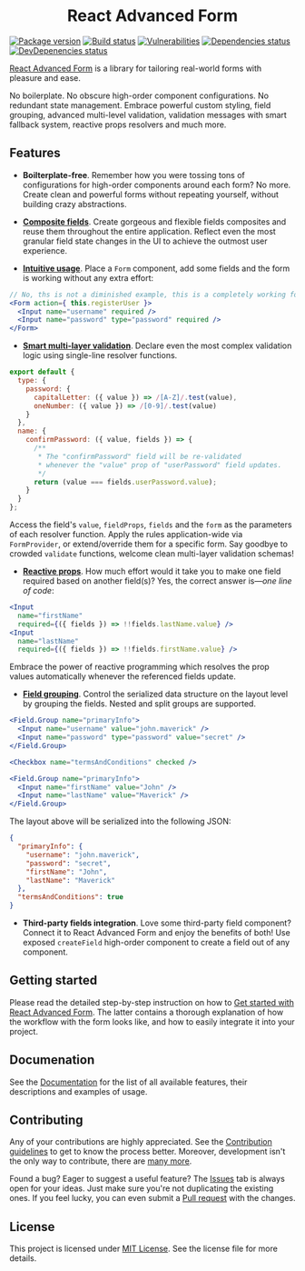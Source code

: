 <h1 align="center">React Advanced Form</h1>

[![Package version](https://img.shields.io/npm/v/react-advanced-form.svg)](https://www.npmjs.com/package/react-advanced-form) [![Build status](https://img.shields.io/circleci/project/github/kettanaito/react-advanced-form/master.svg)](https://circleci.com/gh/kettanaito/react-advanced-form) [![Vulnerabilities](https://snyk.io/test/github/kettanaito/react-advanced-form/badge.svg)](https://snyk.io/test/github/kettanaito/react-advanced-form) [![Dependencies status](https://img.shields.io/david/kettanaito/react-advanced-form.svg)](https://david-dm.org/kettanaito/react-advanced-form) [![DevDepenencies status](https://img.shields.io/david/dev/kettanaito/react-advanced-form.svg)](https://david-dm.org/kettanaito/react-advanced-form?type=dev)

[React Advanced Form](https://github.com/kettanaito/react-advanced-form) is a library for tailoring real-world forms with pleasure and ease.

No boilerplate. No obscure high-order component configurations. No redundant state management. Embrace powerful custom styling, field grouping, advanced multi-level validation, validation messages with smart fallback system, reactive props resolvers and much more.

## Features
* **Boilterplate-free**. Remember how you were tossing tons of configurations for high-order components around each form? No more. Create clean and powerful forms without repeating yourself, without building crazy abstractions.

* [**Composite fields**](https://kettanaito.gitbooks.io/react-advanced-form/getting-started/creating-fields.html). Create gorgeous and flexible fields composites and reuse them throughout the entire application. Reflect even the most granular field state changes in the UI to achieve the outmost user experience.

* [**Intuitive usage**](https://kettanaito.gitbooks.io/react-advanced-form/getting-started/creating-form.html). Place a `Form` component, add some fields and the form is working without any extra effort:

```jsx
// No, ths is not a diminished example, this is a completely working form!
<Form action={ this.registerUser }>
  <Input name="username" required />
  <Input name="password" type="password" required />
</Form>
```

* [**Smart multi-layer validation**](https://kettanaito.gitbooks.io/react-advanced-form/validation/logic.html). Declare even the most complex validation logic using single-line resolver functions.

```js
export default {
  type: {
    password: {
      capitalLetter: ({ value }) => /[A-Z]/.test(value),
      oneNumber: ({ value }) => /[0-9]/.test(value)
    }
  },
  name: {
    confirmPassword: ({ value, fields }) => {
      /**
       * The "confirmPassword" field will be re-validated
       * whenever the "value" prop of "userPassword" field updates.
       */
      return (value === fields.userPassword.value);
    }
  }
};
```

Access the field's `value`, `fieldProps`, `fields` and the `form` as the parameters of each resolver function. Apply the rules application-wide via `FormProvider`, or extend/override them for a specific form. Say goodbye to crowded `validate` functions, welcome clean multi-layer validation schemas!

* [**Reactive props**](https://kettanaito.gitbooks.io/react-advanced-form/architecture/reactive-props.html). How much effort would it take you to make one field required based on another field(s)? Yes, the correct answer is—*one line of code*:

```jsx
<Input
  name="firstName"
  required={({ fields }) => !!fields.lastName.value} />
<Input
  name="lastName"
  required={({ fields }) => !!fields.firstName.value} />
```

Embrace the power of reactive programming which resolves the prop values automatically whenever the referenced fields update.

* [**Field grouping**](https://kettanaito.gitbooks.io/react-advanced-form/components/Field.Group.html). Control the serialized data structure on the layout level by grouping the fields. Nested and split groups are supported.

```jsx
<Field.Group name="primaryInfo">
  <Input name="username" value="john.maverick" />
  <Input name="password" type="password" value="secret" />
</Field.Group>

<Checkbox name="termsAndConditions" checked />

<Field.Group name="primaryInfo">
  <Input name="firstName" value="John" />
  <Input name="lastName" value="Maverick" />
</Field.Group>
```

The layout above will be serialized into the following JSON:

```json
{
  "primaryInfo": {
    "username": "john.maverick",
    "password": "secret",
    "firstName": "John",
    "lastName": "Maverick"
  },
  "termsAndConditions": true
}
```

* **Third-party fields integration**. Love some third-party field component? Connect it to React Advanced Form and enjoy the benefits of both! Use exposed `createField` high-order component to create a field out of any component.

## Getting started
Please read the detailed step-by-step instruction on how to [Get started with React Advanced Form](https://kettanaito.gitbooks.io/react-advanced-form/getting-started/installation.html). The latter contains a thorough explanation of how the workflow with the form looks like, and how to easily integrate it into your project.

## Documenation
See the [Documentation](https://kettanaito.gitbooks.io/react-advanced-form) for the list of all available features, their descriptions and examples of usage.

## Contributing
Any of your contributions are highly appreciated. See the [Contribution guidelines](https://kettanaito.gitbooks.io/react-advanced-form/CONTRIBUTING.html) to get to know the process better. Moreover, development isn't the only way to contribute, there are [many more](https://kettanaito.gitbooks.io/react-advanced-form/CONTRIBUTING.html#other-contributions).

Found a bug? Eager to suggest a useful feature? The [Issues](https://github.com/kettanaito/react-advanced-form/issues) tab is always open for your ideas. Just make sure you're not duplicating the existing ones. If you feel lucky, you can even submit a [Pull request](https://github.com/kettanaito/react-advanced-form/pulls) with the changes.

## License
This project is licensed under [MIT License](https://github.com/kettanaito/react-advanced-form/blob/master/LICENSE.md). See the license file for more details.
